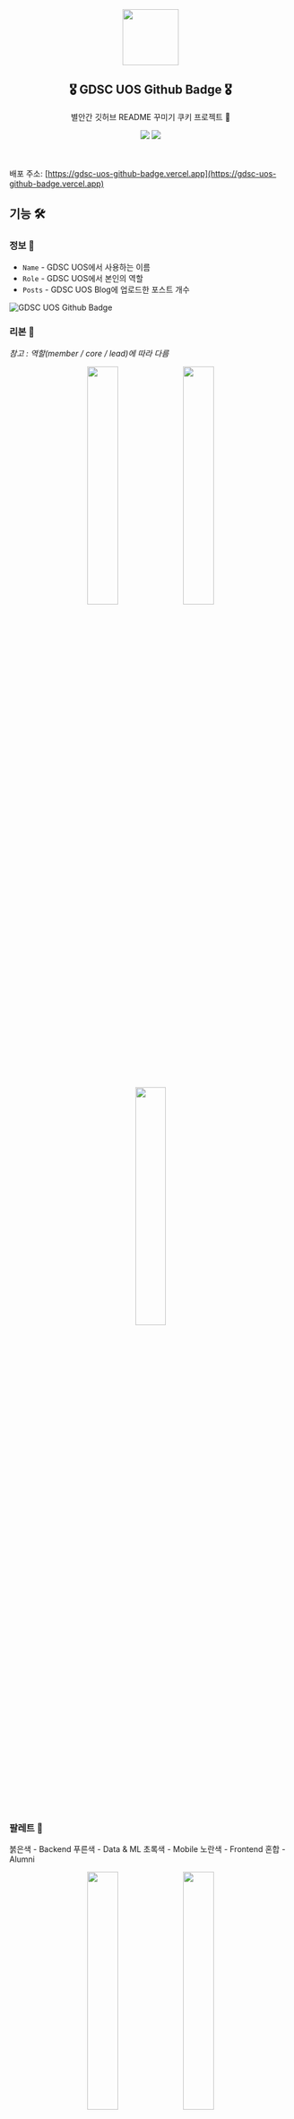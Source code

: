 <div align="center">
    <img src="https://i.imgur.com/K1GaoJB.png" width="100" />
    <h2> 🎖️ GDSC UOS Github Badge 🎖️ </h2>
    <p>
        별안간 깃허브 README 꾸미기 쿠키 프로젝트 🍪
    </p>
    <img src="https://hits.seeyoufarm.com/api/count/incr/badge.svg?url=https%3A%2F%2Fgithub.com%2FLeeMir%2Fgdsc-uos-github-badge&count_bg=%236166B3&title_bg=%23555555&icon=googlekeep.svg&icon_color=%23E7E7E7&title=hits&edge_flat=false" />
    <img src="https://img.shields.io/github/stars/LeeMir/gdsc-uos-github-badge?style=flat&label=star" />
</div>

<br />
<br />

배포 주소: [https://gdsc-uos-github-badge.vercel.app](https://gdsc-uos-github-badge.vercel.app)

## 기능 🛠️

### 정보 💁

- `Name` - GDSC UOS에서 사용하는 이름
- `Role` - GDSC UOS에서 본인의 역할
- `Posts` - GDSC UOS Blog에 업로드한 포스트 개수

![GDSC UOS Github Badge](https://gdsc-uos-github-badge.vercel.app/api/leemir)

### 리본 🎀

_참고 : 역할(member / core / lead)에 따라 다름_

<div align="center" width="100%">
    <img src="https://i.imgur.com/5Hr0zth.png" width="33%" />
    <img src="https://i.imgur.com/2AFMO0x.png" width="33%" />
    <img src="https://i.imgur.com/Iz1CGgE.png" width="33%" />
</div>

### 팔레트 🎨

붉은색 - Backend
푸른색 - Data & ML
초록색 - Mobile
노란색 - Frontend
혼합 - Alumni

<div align="center" width="100%">
    <img src="https://imgur.com/V3s6fCA.png" width="33%" />
    <img src="https://imgur.com/sejPz5h.png" width="33%" />
    <img src="https://imgur.com/bGpVXH9.png" width="33%" />
    <img src="https://imgur.com/v8CNmHa.png" width="33%" />
    <img src="https://imgur.com/qZ2tohc.png" width="33%" />
</div>

## 사용법 🏃

README에 이 코드를 복사한 뒤 깃허브 아이디를 입력해주세요!

```markdown
![GDSC UOS Github Badge](https://gdsc-uos-github-badge.vercel.app/api/{github_id})
```

